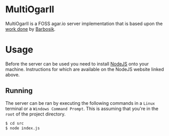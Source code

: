 # MultiOgarII
MultiOgarII is a FOSS agar.io server implementation that is based upon the [work done](https://github.com/Barbosik/MultiOgar) by [Barbosik](https://github.com/Barbosik/).

# Usage
Before the server can be used you need to install [NodeJS](https://nodejs.org/en/) onto your machine. Instructions for which are available on the NodeJS website linked above.

## Running
The server can be ran by executing the following commands in a `Linux` terminal or a `Windows Command Prompt`. This is assuming that you're in the `root` of the project directory.
```BASH
$ cd src
$ node index.js
```